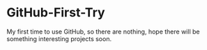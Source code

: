 # GitHub-First-Try
My first time to use GitHub, so there are nothing, hope there will be something interesting projects soon.
